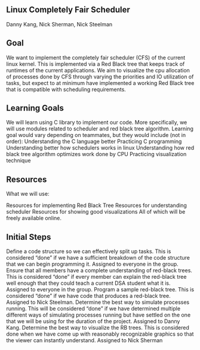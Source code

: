 ## Linux Completely Fair Scheduler
Danny Kang, Nick Sherman, Nick Steelman

## Goal
We want to implement the completely fair scheduler (CFS) of the current linux kernel. This is implemented via a Red Black tree that keeps track of runtimes of the current applications. We aim to visualize the cpu allocation of processes done by CFS through varying the priorities and IO utilization of tasks, but expect to at minimum have implemented a working Red Black tree that is compatible with scheduling requirements.

## Learning Goals
We will learn using C library to implement our code. More specifically, we will use modules related to scheduler and red black tree algorithm. Learning goal would vary depending on teammates, but they would include (not in order): Understanding the C language better Practicing C programming Understanding better how schedulers works in linux Understanding how red black tree algorithm optimizes work done by CPU Practicing visualization technique

## Resources
What we will use:

Resources for implementing Red Black Tree
Resources for understanding scheduler
Resources for showing good visualizations
All of which will be freely available online.

## Initial Steps
Define a code structure so we can effectively split up tasks. This is considered “done” if we have a sufficient breakdown of the code structure that we can begin programming it. Assigned to everyone in the group.
Ensure that all members have a complete understanding of red-black trees. This is considered “done” if every member can explain the red-black tree well enough that they could teach a current DSA student what it is. Assigned to everyone in the group.
Program a sample red-black tree. This is considered “done” if we have code that produces a red-black tree. Assigned to Nick Steelman.
Determine the best way to simulate processes running. This will be considered “done” if we have determined multiple different ways of simulating processes running but have settled on the one that we will be using for the duration of the project. Assigned to Danny Kang.
Determine the best way to visualize the RB trees. This is considered done when we have come up with reasonably recognizable graphics so that the viewer can instantly understand. Assigned to Nick Sherman
